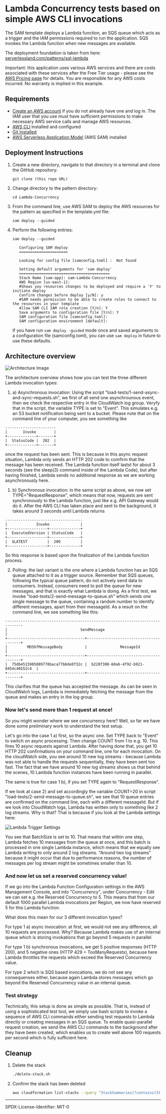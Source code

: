 # Lambda Concurrency tests based on simple AWS CLI invocations

The SAM template deploys a Lambda function, an SQS queue which acts as a trigger and the IAM permissions required to run the application. SQS invokes the Lambda function when new messages are available.

The deployment foundation is taken from here: [serverlessland.com/patterns/sql-lambda](https://serverlessland.com/patterns/sqs-lambda)

Important: this application uses various AWS services and there are costs associated with these services after the Free Tier usage - please see the [AWS Pricing page](https://aws.amazon.com/pricing/) for details. You are responsible for any AWS costs incurred. No warranty is implied in this example.

## Requirements

* [Create an AWS account](https://portal.aws.amazon.com/gp/aws/developer/registration/index.html) if you do not already have one and log in. The IAM user that you use must have sufficient permissions to make necessary AWS service calls and manage AWS resources.
* [AWS CLI](https://docs.aws.amazon.com/cli/latest/userguide/install-cliv2.html) installed and configured
* [Git Installed](https://git-scm.com/book/en/v2/Getting-Started-Installing-Git)
* [AWS Serverless Application Model](https://docs.aws.amazon.com/serverless-application-model/latest/developerguide/serverless-sam-cli-install.html) (AWS SAM) installed

## Deployment Instructions

1. Create a new directory, navigate to that directory in a terminal and clone the GitHub repository:
    ``` 
    git clone (this repo URL)
    ```
1. Change directory to the pattern directory:
    ```
    cd Lambda-Concurrency
    ```
1. From the command line, use AWS SAM to deploy the AWS resources for the pattern as specified in the template.yml file:
    ```
    sam deploy --guided
    ```
1. Perform the following entries: 
    ```
    sam deploy --guided

       Configuring SAM deploy
       ======================

       Looking for config file [samconfig.toml] :  Not found

       Setting default arguments for 'sam deploy'
       =========================================
       Stack Name [sam-app]: sam-Lambda-Concurrency
       AWS Region [us-east-1]:
       #Shows you resources changes to be deployed and require a 'Y' to initiate deploy
       Confirm changes before deploy [y/N]: y
       #SAM needs permission to be able to create roles to connect to the resources in your template
       Allow SAM CLI IAM role creation [Y/n]: Y
       Save arguments to configuration file [Y/n]: Y
       SAM configuration file [samconfig.toml]:
       SAM configuration environment [default]:

    ```

    If you have run `sam deploy -guided` mode once and saved arguments to a configuration file (samconfig.toml), you can use `sam deploy` in future to use these defaults.
    
## Architecture overview
    
![Architecture Image](./img/concurrency-arch.png)

The architecture overview shows how you can test the three different Lambda invocation types:

1. a) Asynchronous invocation: Using the script "load-tests/1-send-async-and-sync-requests.sh", we first of all send one asynchrounous event, then we check the respective entry in the CloudWatch log group. Veryfy that in the script, the variable TYPE is set to "Event". This simulates e.g. an S3 bucket notification being sent to a bucket.
Please note that on the command line of your computer, you see something like 
   
```
-----------------------
|       Invoke        |
+-------------+-------+
|  StatusCode |  202  |
+-------------+-------+
```

once the request has been sent. This is because in this async request situation, Lambda only sends an HTTP 202 code to comfirm that the message has been received. The Lambda function itself lastst for about 3 seconds (see the sleep(3) command inside of the Lambda Code), but after having finished, Lambda sends no additional response as we are working asynchronously here.


1. b) Synchronous invocation: in the same script as above, we now set TYPE="RequestResponse", which means that now, requests are sent synchronously to the Lambda function, just like e.g. API Gateway would do it. After the AWS CLI has taken place and sent to the background, it takes around 3 seconds until Lambda returns  

```
-----------------------------------
|             Invoke              |
+------------------+--------------+
|  ExecutedVersion | StatusCode   |
+------------------+--------------+
|  $LATEST         |  200         |
+------------------+--------------+
```

So this response is based upon the finalization of the Lambda function process.


2. Polling: the last variant is the one where a Lambda function has an SQS queue attached to it as a trigger source. Remember that SQS queues, following the typical queue pattern, do not actively send data to consumers. Instead, consumers need to poll the queue for new messages, and that is exactly what Lambda is doing. As a first test, we invoke "load-tests/2-send-message-to-queue.sh" which sends one single message to the queue, containing a random number to identify different messages, apart from their messageId. As a result on the command line, we see something like this:

```
------------------------------------------------------------------------------
|                                 SendMessage                                |
+-----------------------------------+----------------------------------------+
|         MD5OfMessageBody          |               MessageId                |
+-----------------------------------+----------------------------------------+
|  75db4515985089778baca77b6de0f32c |  b228f308-60a6-4f92-b921-8454c46552c4  |
+-----------------------------------+----------------------------------------+
```

This clarifies that the queue has accepted the message. As can be seen in CloudWatch logs, Lambda is immediately fetching the message from the queue and makes an entry in the log group.

### Now let's send more than 1 request at once!

So you might wonder where we see concurrency here? Well, so far we have done some preliminary work to understand the test setup.

Let's go into the case 1 a) first, so the async one. Set TYPE back to "Event" to switch on async processing. Then change COUNT from 1 to e.g. 10. This fires 10 async requests against Lambda. After having done that, you get 10 HTTP 202 confirmations on your command line, one for each invocation. On the cloudWatch side, you see around 10 new log streams - because Lambda was not able to handle the requests sequentially, they have been sent too fast. The fact that we have around 10 new log streams shows us that behind the scenes, 10 Lambda function instances have been running in parallel.

The same is true for case 1 b), if you set TYPE again to "RequestResponse".

If we look at case 2) and set accordingly the variable COUNT=20 in script "load-tests/2-send-message-to-queue.sh", we see that 10 queue entries are confirmed on the command line, each with a different messageId. But if we look into CloudWatch logs, Lambda has written only to something like 2 log streams. Why is that? That is because if you look at the Lambda settings here:

![Lambda Trigger Settings](./img/trigger-settings.png)

You see that BatchSize is set to 10. That means that within one step, Lambda fetches 10 messages from the queue at once, and this batch is processed in one single Lambda instance, which means that we equally see Lambda writing to only around 2 log streams. "Around two log streams" because it might occur that due to performance reasons, the number of messages per log stream might be sometimes smaller than 10.

### And now let us set a reserved concurrency value!

If we go into the Lambda Function Configuration settings in the AWS Management Console, and into "Concurrency", under Concurrency - Edit we can set e.g. the Reserved Concurrency to 5. This means that from our default 1000 parallel Lambda invocations per Region, we now have reserved 5 for this Lambda function.

What does this mean for our 3 different invocation types?

For type 1 a) async invocation: at first, we would not see any difference, all 10 requests are processed. Why? Because Lambda makes use of an internal queue which is storing invokations that go beyond 5 requests in parallel.

For type 1 b) synchronous invocations, we get 5 positive responses (HTTP 200), and 5 negative ones (HTTP 429 = TooManyRequests), because here Lambda throttles the requests which exceed the Reserved Concurrency value.

For type 2 which is SQS based invocations, we do not see any consequenses either, because again Lambda stores messages which go beyond the Reserved Concurrency value in an internal queue.

### Test strategy

Technically, this setup is done as simple as possible. That is, instead of using a sophisticated test tool, we simply use bash scripts to invoke a sequence of AWS CLI commands either sending test requests to Lambda directly or creating messages in an SQS queue. To enable quasi-parallel request creation, we send the AWS CLI commands to the background after they have been created, which enables us to create well above 100 requests per second which is fully sufficient here.

## Cleanup
 
1. Delete the stack
    ```bash
    ./delete-stack.sh
    ```
1. Confirm the stack has been deleted
    ```bash
    aws cloudformation list-stacks --query "StackSummaries[?contains(StackName,'STACK_NAME')].StackStatus"
    ```
----

SPDX-License-Identifier: MIT-0
